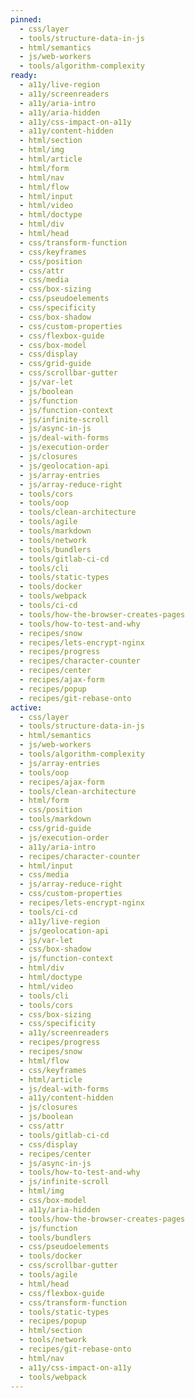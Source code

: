 ```yaml
---
pinned:
  - css/layer
  - tools/structure-data-in-js
  - html/semantics
  - js/web-workers
  - tools/algorithm-complexity
ready:
  - a11y/live-region
  - a11y/screenreaders
  - a11y/aria-intro
  - a11y/aria-hidden
  - a11y/css-impact-on-a11y
  - a11y/content-hidden
  - html/section
  - html/img
  - html/article
  - html/form
  - html/nav
  - html/flow
  - html/input
  - html/video
  - html/doctype
  - html/div
  - html/head
  - css/transform-function
  - css/keyframes
  - css/position
  - css/attr
  - css/media
  - css/box-sizing
  - css/pseudoelements
  - css/specificity
  - css/box-shadow
  - css/custom-properties
  - css/flexbox-guide
  - css/box-model
  - css/display
  - css/grid-guide
  - css/scrollbar-gutter
  - js/var-let
  - js/boolean
  - js/function
  - js/function-context
  - js/infinite-scroll
  - js/async-in-js
  - js/deal-with-forms
  - js/execution-order
  - js/closures
  - js/geolocation-api
  - js/array-entries
  - js/array-reduce-right
  - tools/cors
  - tools/oop
  - tools/clean-architecture
  - tools/agile
  - tools/markdown
  - tools/network
  - tools/bundlers
  - tools/gitlab-ci-cd
  - tools/cli
  - tools/static-types
  - tools/docker
  - tools/webpack
  - tools/ci-cd
  - tools/how-the-browser-creates-pages
  - tools/how-to-test-and-why
  - recipes/snow
  - recipes/lets-encrypt-nginx
  - recipes/progress
  - recipes/character-counter
  - recipes/center
  - recipes/ajax-form
  - recipes/popup
  - recipes/git-rebase-onto
active:
  - css/layer
  - tools/structure-data-in-js
  - html/semantics
  - js/web-workers
  - tools/algorithm-complexity
  - js/array-entries
  - tools/oop
  - recipes/ajax-form
  - tools/clean-architecture
  - html/form
  - css/position
  - tools/markdown
  - css/grid-guide
  - js/execution-order
  - a11y/aria-intro
  - recipes/character-counter
  - html/input
  - css/media
  - js/array-reduce-right
  - css/custom-properties
  - recipes/lets-encrypt-nginx
  - tools/ci-cd
  - a11y/live-region
  - js/geolocation-api
  - js/var-let
  - css/box-shadow
  - js/function-context
  - html/div
  - html/doctype
  - html/video
  - tools/cli
  - tools/cors
  - css/box-sizing
  - css/specificity
  - a11y/screenreaders
  - recipes/progress
  - recipes/snow
  - html/flow
  - css/keyframes
  - html/article
  - js/deal-with-forms
  - a11y/content-hidden
  - js/closures
  - js/boolean
  - css/attr
  - tools/gitlab-ci-cd
  - css/display
  - recipes/center
  - js/async-in-js
  - tools/how-to-test-and-why
  - js/infinite-scroll
  - html/img
  - css/box-model
  - a11y/aria-hidden
  - tools/how-the-browser-creates-pages
  - js/function
  - tools/bundlers
  - css/pseudoelements
  - tools/docker
  - css/scrollbar-gutter
  - tools/agile
  - html/head
  - css/flexbox-guide
  - css/transform-function
  - tools/static-types
  - recipes/popup
  - html/section
  - tools/network
  - recipes/git-rebase-onto
  - html/nav
  - a11y/css-impact-on-a11y
  - tools/webpack
---
```


